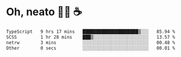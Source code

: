 # Oh, neato 🧑‍💻 ☕

<!--START_SECTION:waka-->

```txt
TypeScript   9 hrs 17 mins   █████████████████████▒░░░   85.94 %
SCSS         1 hr 28 mins    ███▒░░░░░░░░░░░░░░░░░░░░░   13.57 %
netrw        3 mins          ░░░░░░░░░░░░░░░░░░░░░░░░░   00.48 %
Other        0 secs          ░░░░░░░░░░░░░░░░░░░░░░░░░   00.01 %
```

<!--END_SECTION:waka-->
